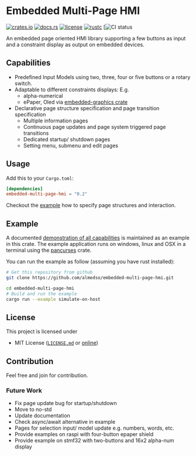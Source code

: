 # Embedded Multi-Page HMI

[![crates.io](https://img.shields.io/crates/v/embedded-multi-page-hmi?style=flat-square&logo=rust)](https://crates.io/crates/embedded-multi-page-hmi)
[![docs.rs](https://img.shields.io/badge/docs.rs-embedded--multi--page--hmi-blue?style=flat-square)](https://docs.rs/embedded-multi-page-hmi)
[![license](https://img.shields.io/badge/license-MIT-blue?style=flat-square-blue)](#license)
[![rustc](https://img.shields.io/badge/rustc-1.52+-blue?style=flat-square&logo=rust)](https://www.rust-lang.org)
[![CI status](https://github.com/almedso/embedded-multi-page-hmi/actions/workflows/ci.yml/badge.svg)

An embedded page oriented HMI library supporting a few buttons as input and a constraint display as output on embedded devices.

## Capabilities

- Predefined Input Models using two, three, four or five buttons or a rotary switch.
- Adaptable to different constraints displays: E.g.
  - alpha-numerical
  - ePaper, Oled via [embedded-graphics crate](https://crates.io/crates/embedded-graphics)
- Declarative page structure specification and page transition specification
  - Multiple information pages
  - Continuous page updates and page system triggered page transitions
  - Dedicated startup/ shutdown pages
  - Setting menu, submenu and edit pages

## Usage

Add this to your `Cargo.toml`:

```toml
[dependencies]
embedded-multi-page-hmi = "0.2"
```

Checkout the [example](#example) how to specify page structures and interaction.

## Example

A documented
[demonstration of all capabilities](https://github.com/almedso/embedded-multi-page-hmi/blob/master/examples/simulate-on-host.rs)
is maintained as an example in this crate.
The example application runs on windows, linux and OSX in a terminal using the
[pancurses](https://crates.io/crates/pancurses)
crate.

You can run the example as follow (assuming you have rust installed):

```bash
# Get this repository from github
git clone https://github.com/almedso/embedded-multi-page-hmi.git

cd embedded-multi-page-hmi
# Build and run the example
cargo run --example simulate-on-host
```

## License

This project is licensed under

- MIT License ([`LICENSE.md`](LICENSE.md) or
  [online](https://opensource.org/licenses/MIT))

## Contribution

Feel free and join for contribution.

### Future Work

- Fix page update bug for startup/shutdown
- Move to no-std
- Update documentation
- Check async/await alternative in example
- Pages for selection input/ model update e.g. numbers, words, etc.
- Provide examples on raspi with four-button epaper shield
- Provide example on stmf32 with two-buttons and 16x2 alpha-num display
